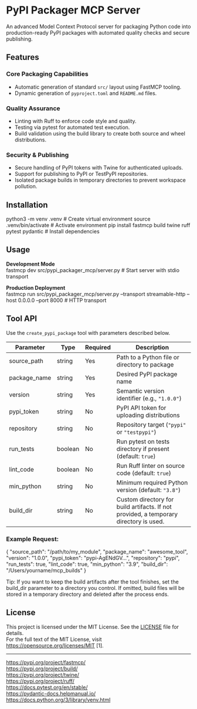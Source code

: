 # PyPI Packager MCP Server

An advanced Model Context Protocol server for packaging Python code into production-ready PyPI packages with automated quality checks and secure publishing.

## Features

### Core Packaging Capabilities
- Automatic generation of standard `src/` layout using FastMCP tooling.  
- Dynamic generation of `pyproject.toml` and `README.md` files.

### Quality Assurance
- Linting with Ruff to enforce code style and quality.  
- Testing via pytest for automated test execution.  
- Build validation using the build library to create both source and wheel distributions.

### Security & Publishing
- Secure handling of PyPI tokens with Twine for authenticated uploads.  
- Support for publishing to PyPI or TestPyPI repositories.  
- Isolated package builds in temporary directories to prevent workspace pollution.

## Installation
python3 -m venv .venv    # Create virtual environment
source .venv/bin/activate  # Activate environment
pip install fastmcp build twine ruff pytest pydantic  # Install dependencies


## Usage

**Development Mode**  
fastmcp dev src/pypi_packager_mcp/server.py  # Start server with stdio transport


**Production Deployment**  
fastmcp run src/pypi_packager_mcp/server.py –transport streamable-http –host 0.0.0.0 –port 8000  # HTTP transport


## Tool API

Use the `create_pypi_package` tool with parameters described below.

| Parameter     | Type     | Required | Description                                                                                 |
|---------------|----------|----------|---------------------------------------------------------------------------------------------|
| source_path   | string   | Yes      | Path to a Python file or directory to package                                               |
| package_name  | string   | Yes      | Desired PyPI package name                                                                  |
| version       | string   | Yes      | Semantic version identifier (e.g., `"1.0.0"`)                                               |
| pypi_token    | string   | No       | PyPI API token for uploading distributions                                                  |
| repository    | string   | No       | Repository target (`"pypi"` or `"testpypi"`)                                                |
| run_tests     | boolean  | No       | Run pytest on tests directory if present (default: `true`)                                  |
| lint_code     | boolean  | No       | Run Ruff linter on source code (default: `true`)                                            |
| min_python    | string   | No       | Minimum required Python version (default: `"3.8"`)                                          |
|build_dir     | string   | No       | Custom directory for build artifacts. If not provided, a temporary directory is used.        | 

### Example Request:
{
  "source_path": "/path/to/my_module",
  "package_name": "awesome_tool",
  "version": "1.0.0",
  "pypi_token": "pypi-AgENdGV…",
  "repository": "pypi",
  "run_tests": true,
  "lint_code": true,
  "min_python": "3.9",
  "build_dir": "/Users/yourname/mcp_builds"
}

Tip:
If you want to keep the build artifacts after the tool finishes, set the build_dir parameter to a directory you control. If omitted, build files will be stored in a temporary directory and deleted after the process ends.
## License

This project is licensed under the MIT License. See the [LICENSE](LICENSE) file for details.  
For the full text of the MIT License, visit https://opensource.org/licenses/MIT [1].

---

https://pypi.org/project/fastmcp/  
https://pypi.org/project/build/  
https://pypi.org/project/twine/  
https://pypi.org/project/ruff/  
https://docs.pytest.org/en/stable/  
https://pydantic-docs.helpmanual.io/  
https://docs.python.org/3/library/venv.html  
